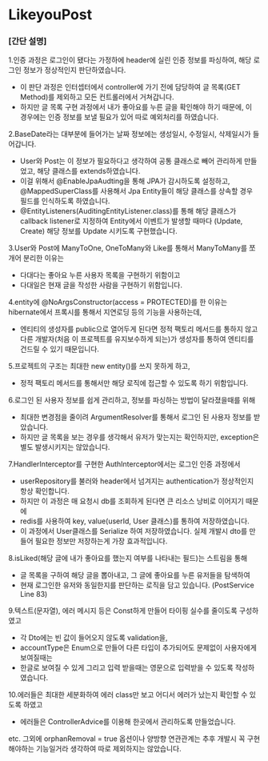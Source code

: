 # LikeyouPost

### [간단 설명]
1.인증 과정은 로그인이 됐다는 가정하에 header에 실린 인증 정보를 파싱하여, 해당 로그인 정보가 정상적인지 판단하였습니다.
 - 이 판단 과정은 인터셉터에서 controller에 가기 전에 담당하여 글 목록(GET Method)를 제외하고 모든 컨트롤러에서 거쳐갑니다.
 - 하지만 글 목록 구현 과정에서 내가 좋아요를 누른 글을 확인해야 하기 때문에, 이 경우에는 인증 정보를 보낼 필요가 있어 따로 예외처리를 하였습니다.

2.BaseDate라는 대부분에 들어가는 날짜 정보에는 생성일시, 수정일시, 삭제일시가 들어갑니다.
 - User와 Post는 이 정보가 필요하다고 생각하여 공통 클래스로 빼어 관리하게 만들었고, 해당 클래스를 extends하였습니다.
 - 이걸 위해서 @EnableJpaAudting을 통해 JPA가 감시하도록 설정하고, @MappedSuperClass를 사용해서 Jpa Entity들이 해당 클래스를 상속할 경우 필드를 인식하도록 하였습니다.
 - @EntityListeners(AuditingEntityListener.class)를 통해 해당 클래스가 callback listener로 지정하여 Entity에서 이벤트가 발생할 때마다 (Update, Create) 해당 정보를 Update 시키도록 구현했습니다.

3.User와 Post에 ManyToOne, OneToMany와
Like를 통해서 ManyToMany를 쪼개어 분리한 이유는
 - 다대다는 좋아요 누른 사용자 목록을 구현하기 위함이고
 - 다대일은 현재 글을 작성한 사람을 구현하기 위함입니다.

4.entity에 @NoArgsConstructor(access = PROTECTED)를 한 이유는
hibernate에서 프록시를 통해서 지연로딩 등의 기능을 사용하는데,
 - 엔티티의 생성자를 public으로 열어두게 된다면 정적 팩토리 메서드를 통하지 않고 다른 개발자(처음 이 프로젝트를 유지보수하게 되는)가 생성자를 통하여 엔티티를 건드릴 수 있기 때문입니다.

5.프로젝트의 구조는 최대한 new entity()를 쓰지 못하게 하고,
 - 정적 팩토리 메서드를 통해서만 해당 로직에 접근할 수 있도록 하기 위함입니다.

6.로그인 된 사용자 정보를 쉽게 관리하고, 정보를 파싱하는 방법이 달라졌을때를 위해
 - 최대한 변경점을 줄이려 ArgumentResolver를 통해서 로그인 된 사용자 정보를 받았습니다.
 - 하지만 글 목록을 보는 경우를 생각해서 유저가 맞는지는 확인하지만, exception은 별도 발생시키지는 않았습니다.

7.HandlerInterceptor를 구현한 AuthInterceptor에서는 로그인 인증 과정에서
 - userRepository를 불러와 header에서 넘겨지는 authentication가 정상적인지 항상 확인합니다.
 - 하지만 이 과정은 매 요청시 db를 조회하게 된다면 큰 리소스 낭비로 이어지기 때문에 
 - redis를 사용하여 key, value(userId, User 클래스)를 통하여 저장하였습니다.
 - 이 과정에서 User클래스를 Serialize 하여 저장하였습니다. 실제 개발시 dto를 만들어 필요한 정보만 저장하는게 가장 효과적입니다.

8.isLiked(해당 글에 내가 좋아요를 했는지 여부를 나타내는 필드)는 스트림을 통해 
 - 글 목록을 구하여 해당 글을 뽑아내고, 그 글에 좋아요를 누른 유저들을 탐색하여 
 - 현재 로그인한 유저와 동일한지를 판단하는 로직을 담고 있습니다. (PostService Line 83)

9.텍스트(문자열), 에러 메시지 등은 Const하게 만들어 타이핑 실수를 줄이도록 구성하였고
 - 각 Dto에는 빈 값이 들어오지 않도록 validation을, 
 - accountType은 Enum으로 만들어 다른 타입이 추가되어도 문제없이 사용자에게 보여질때는 
 - 한글로 보여질 수 있게 그리고 입력 받을때는 영문으로 입력받을 수 있도록 작성하였습니다.

10.에러들은 최대한 세분화하여 에러 class만 보고 어디서 에러가 났는지 확인할 수 있도록 하였고
 - 에러들은 ControllerAdvice를 이용해 한곳에서 관리하도록 만들었습니다.

etc. 그외에 orphanRemoval = true 옵션이나 양방향 연관관계는 추후 개발시 꼭 구현해야하는 기능일거라 생각하여 따로 제외하지는 않았습니다.
